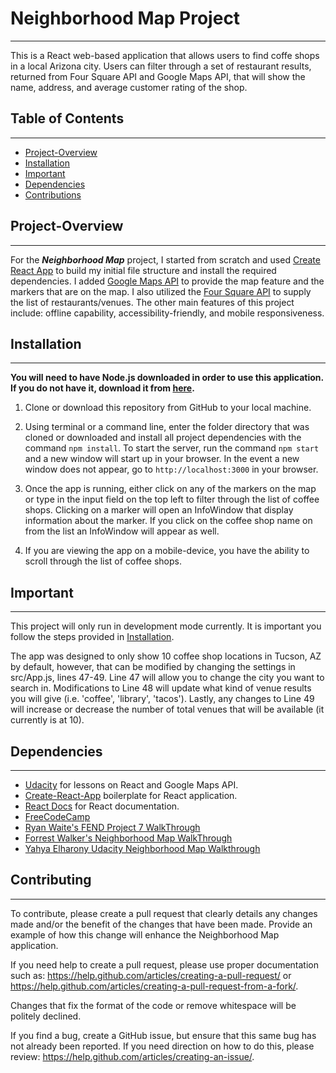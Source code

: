 # Neighborhood Map Project
---
This is a React web-based application that allows users to find coffe shops in a local Arizona city. Users can filter through a set of restaurant results, returned from Four Square API and Google Maps API, that will show the name, address, and average customer rating of the shop. 


## Table of Contents
---
* [Project-Overview](#project-overview)
* [Installation](#installation)
* [Important](#important)
* [Dependencies](#dependencies)
* [Contributions](#contributions)


## Project-Overview
---
For the ***Neighborhood Map*** project, I started from scratch and used [Create React App](https://github.com/facebookincubator/create-react-app) to build my initial file structure and install the required dependencies. I added [Google Maps API](https://developers.google.com/maps/documentation/) to provide the map feature and the markers that are on the map. I also utilized the [Four Square API](https://developer.foursquare.com/docs) to supply the list of restaurants/venues. The other main features of this project include: offline capability, accessibility-friendly, and mobile responsiveness.


## Installation
---
**You will need to have Node.js downloaded in order to use this application. If you do not have it, download it from [here](https://nodejs.org/en/).**

1. Clone or download this repository from GitHub to your local machine.

2. Using terminal or a command line, enter the folder directory that was cloned or downloaded and install all project dependencies with the command `npm install`. To start the server, run the command `npm start` and a new window will start up in your browser. In the event a new window does not appear, go to `http://localhost:3000` in your browser. 

3. Once the app is running, either click on any of the markers on the map or type in the input field on the top left to filter through the list of coffee shops. Clicking on a marker will open an InfoWindow that display information about the marker. If you click on the coffee shop name on from the list an InfoWindow will appear as well. 

4. If you are viewing the app on a mobile-device, you have the ability to scroll through the list of coffee shops. 


## Important
---
This project will only run in development mode currently. It is important you follow the steps provided in [Installation](#Installation).

The app was designed to only show 10 coffee shop locations in Tucson, AZ by default, however, that can be modified by changing the settings in src/App.js, lines 47-49. Line 47 will allow you to change the city you want to search in. Modifications to Line 48 will update what kind of venue results you will give (i.e. 'coffee', 'library', 'tacos'). Lastly, any changes to Line 49 will increase or decrease the number of total venues that will be available (it currently is at 10). 


## Dependencies
---
* [Udacity](https://github.com/udacity) for lessons on React and Google Maps API.
* [Create-React-App](https://www.npmjs.com/package/create-react-app) boilerplate for React application.
* [React Docs](https://reactjs.org/) for React documentation.
* [FreeCodeCamp](https://medium.freecodecamp.org/how-to-write-your-first-react-js-component-d728d759cabc)
* [Ryan Waite's FEND Project 7 WalkThrough](https://www.youtube.com/watch?v=LvQe7xrUh7I&t=3837s&index=6&list=PLKC17wty6rS1XVZbRlWjYU0WVsIoJyO3s)
* [Forrest Walker's Neighborhood Map WalkThrough](https://www.youtube.com/playlist?list=PL4rQq4MQP1crXuPtruu_eijgOUUXhcUCP)
* [Yahya Elharony Udacity Neighborhood Map Walkthrough](https://www.youtube.com/channel/UCcWSbBe_s-T_gZRnqFbtyIA)


## Contributing
---
To contribute, please create a pull request that clearly details any changes made and/or the benefit of the changes that have been made. Provide an example of how this change will enhance the Neighborhood Map application. 

If you need help to create a pull request, please use proper documentation such as: https://help.github.com/articles/creating-a-pull-request/ or https://help.github.com/articles/creating-a-pull-request-from-a-fork/.

Changes that fix the format of the code or remove whitespace will be politely declined.

If you find a bug, create a GitHub issue, but ensure that this same bug has not already been reported. If you need direction on how to do this, please review: https://help.github.com/articles/creating-an-issue/.